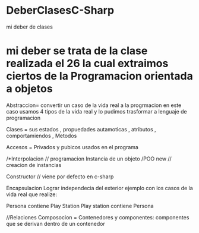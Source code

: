 # DeberClasesC-Sharp
mi deber de clases 
# mi deber se trata de la clase realizada el 26 la cual extraimos ciertos de la Programacion orientada a objetos
Abstraccion= convertir un caso de la vida real a la progrmacion en este caso usamos 4 tipos de la vida real 
y lo pudimos trasformar a lenguaje de programacion

Clases = sus estados , propuedades autamoticas , atributos , comportamiendos , Metodos

Accesos = Privados y pubicos usados en el programa 

/*Interpolacion // programacion
Instancia de un objeto 
/POO new // creacion de instancias

Constructor // viene por defecto en c-sharp 

Encapsulacion 
Lograr independecia del exterior
ejemplo con los casos de la vida real que realize:

Persona contiene Play Station
Play station contiene Persona

//Relaciones
Composocion = Contenedores y componentes:
componentes que se derivan dentro de un contenedor

